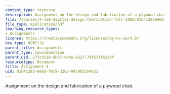```yaml
---
content_type: resource
description: Assignment on the design and fabrication of a plywood chair.
file: /courses/4-510-digital-design-fabrication-fall-2008/01b4c2858e6bf6c932020458b5184e31_assn3.pdf
file_type: application/pdf
learning_resource_types:
- Assignments
license: https://creativecommons.org/licenses/by-nc-sa/4.0/
ocw_type: OCWFile
parent_title: Assignments
parent_type: CourseSection
parent_uid: 277c3119-db57-9d4a-6227-70f572fe229f
resourcetype: Document
title: Assignment 3
uid: 01b4c285-8e6b-f6c9-3202-0458b5184e31
---
```

Assignment on the design and fabrication of a plywood chair.